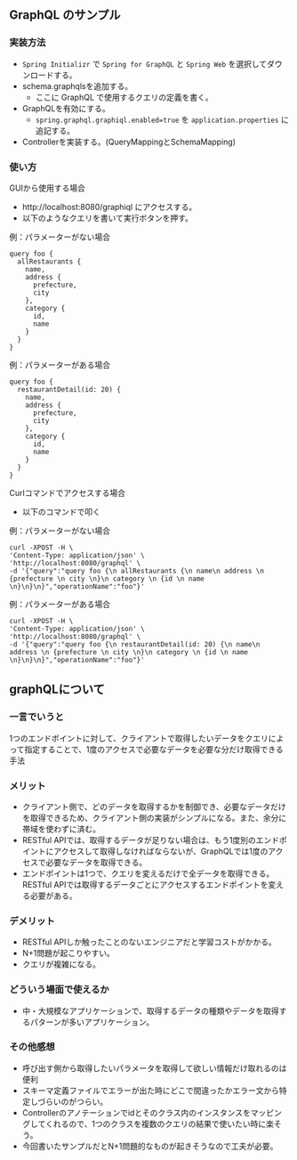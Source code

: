 ## GraphQL のサンプル

### 実装方法
- `Spring Initializr` で `Spring for GraphQL` と `Spring Web` を選択してダウンロードする。
- schema.graphqlsを追加する。
  - ここに GraphQL で使用するクエリの定義を書く。
- GraphQLを有効にする。
  - `spring.graphql.graphiql.enabled=true` を `application.properties` に追記する。
- Controllerを実装する。(QueryMappingとSchemaMapping)


### 使い方
GUIから使用する場合
- http://localhost:8080/graphiql にアクセスする。
- 以下のようなクエリを書いて実行ボタンを押す。

例：パラメーターがない場合
```
query foo {
  allRestaurants {
    name,
    address {
      prefecture,
      city
    },
    category {
      id,
      name
    }
  }
}
```
例：パラメーターがある場合
```
query foo {
  restaurantDetail(id: 20) {
    name,
    address {
      prefecture,
      city
    },
    category {
      id,
      name
    }
  }
}
```

Curlコマンドでアクセスする場合
- 以下のコマンドで叩く

例：パラメーターがない場合
```
curl -XPOST -H \
'Content-Type: application/json' \
'http://localhost:8080/graphql' \
-d '{"query":"query foo {\n allRestaurants {\n name\n address \n {prefecture \n city \n}\n category \n {id \n name \n}\n}\n}","operationName":"foo"}'
```

例：パラメーターがある場合
```
curl -XPOST -H \
'Content-Type: application/json' \
'http://localhost:8080/graphql' \
-d '{"query":"query foo {\n restaurantDetail(id: 20) {\n name\n address \n {prefecture \n city \n}\n category \n {id \n name \n}\n}\n}","operationName":"foo"}'
```

## graphQLについて

### 一言でいうと
1つのエンドポイントに対して、クライアントで取得したいデータをクエリによって指定することで、1度のアクセスで必要なデータを必要な分だけ取得できる手法

### メリット
- クライアント側で、どのデータを取得するかを制御でき、必要なデータだけを取得できるため、クライアント側の実装がシンプルになる。また、余分に帯域を使わずに済む。
- RESTful APIでは、取得するデータが足りない場合は、もう1度別のエンドポイントにアクセスして取得しなければならないが、GraphQLでは1度のアクセスで必要なデータを取得できる。
- エンドポイントは1つで、クエリを変えるだけで全データを取得できる。RESTful APIでは取得するデータごとにアクセスするエンドポイントを変える必要がある。

### デメリット
- RESTful APIしか触ったことのないエンジニアだと学習コストがかかる。
- N+1問題が起こりやすい。
- クエリが複雑になる。

### どういう場面で使えるか
- 中・大規模なアプリケーションで、取得するデータの種類やデータを取得するパターンが多いアプリケーション。

### その他感想
- 呼び出す側から取得したいパラメータを取得して欲しい情報だけ取れるのは便利
- スキーマ定義ファイルでエラーが出た時にどこで間違ったかエラー文から特定しづらいのがつらい。
- Controllerのアノテーションでidとそのクラス内のインスタンスをマッピングしてくれるので、1つのクラスを複数のクエリの結果で使いたい時に楽そう。
- 今回書いたサンプルだとN+1問題的なものが起きそうなので工夫が必要。

